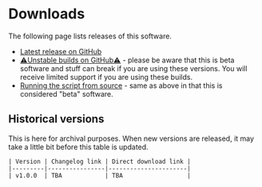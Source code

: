 # Downloads

The following page lists releases of this software.

- [Latest release on GitHub](https://github.com/KTrain5169/CatPackMaker/releases/latest)
- [⚠️Unstable builds on GitHub⚠️](https://github.com/KTrain5169/CatPackMaker/actions) - please be aware that this is beta software and stuff can break if you are using these versions. You will receive limited support if you are using these builds.
- [Running the script from source](./run-from-source.md) - same as above in that this is considered "beta" software.

## Historical versions

This is here for archival purposes. When new versions are released, it may take a little bit before this table is updated.

    | Version | Changelog link | Direct download link |
    |---------|----------------|----------------------|
    | v1.0.0  | TBA            | TBA                  |

